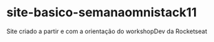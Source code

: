 # site-basico-semanaomnistack11

Site criado a partir e com a orientação do workshopDev da Rocketseat
